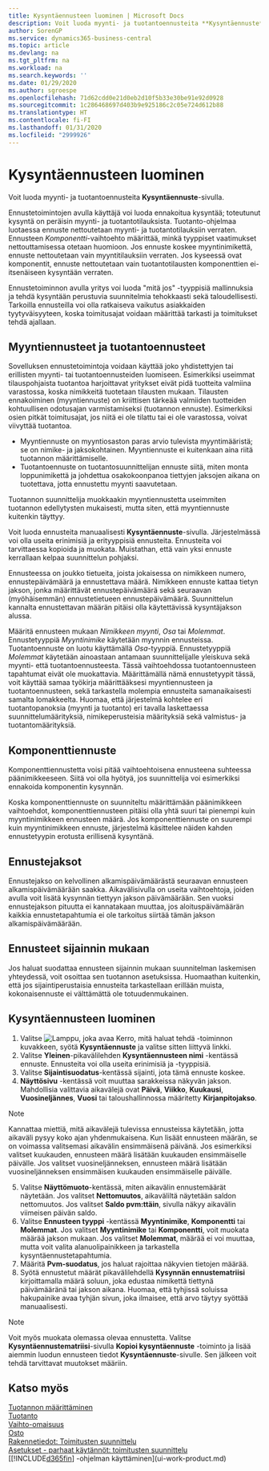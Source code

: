 ```yaml
---
title: Kysyntäennusteen luominen | Microsoft Docs
description: Voit luoda myynti- ja tuotantoennusteita **Kysyntäennuste**-sivulla.
author: SorenGP
ms.service: dynamics365-business-central
ms.topic: article
ms.devlang: na
ms.tgt_pltfrm: na
ms.workload: na
ms.search.keywords: ''
ms.date: 01/29/2020
ms.author: sgroespe
ms.openlocfilehash: 71d62cdd0e21d0eb2d10f5b33e30be91e92d0928
ms.sourcegitcommit: 1c286468697d403b9e925186c2c05e724d612b88
ms.translationtype: HT
ms.contentlocale: fi-FI
ms.lasthandoff: 01/31/2020
ms.locfileid: "2999926"
---
```

# <a name="create-a-demand-forecast"></a>Kysyntäennusteen luominen
Voit luoda myynti- ja tuotantoennusteita **Kysyntäennuste**-sivulla.  

Ennustetoimintojen avulla käyttäjä voi luoda ennakoitua kysyntää; toteutunut kysyntä on peräisin myynti- ja tuotantotilauksista. Tuotanto-ohjelmaa luotaessa ennuste nettoutetaan myynti- ja tuotantotilauksiin verraten. Ennusteen *Komponentti*-vaihtoehto määrittää, minkä tyyppiset vaatimukset nettouttamisessa otetaan huomioon. Jos ennuste koskee myyntinimikettä, ennuste nettoutetaan vain myyntitilauksiin verraten. Jos kyseessä ovat komponentit, ennuste nettoutetaan vain tuotantotilausten komponenttien ei-itsenäiseen kysyntään verraten.  

Ennustetoiminnon avulla yritys voi luoda "mitä jos" -tyyppisiä mallinnuksia ja tehdä kysyntään perustuvia suunnitelmia tehokkaasti sekä taloudellisesti. Tarkoilla ennusteilla voi olla ratkaiseva vaikutus asiakkaiden tyytyväisyyteen, koska toimitusajat voidaan määrittää tarkasti ja toimitukset tehdä ajallaan.  

## <a name="sales-forecasts-and-production-forecasts"></a>Myyntiennusteet ja tuotantoennusteet  
Sovelluksen ennustetoimintoja voidaan käyttää joko yhdistettyjen tai erillisten myynti- tai tuotantoennusteiden luomiseen. Esimerkiksi useimmat tilauspohjaista tuotantoa harjoittavat yritykset eivät pidä tuotteita valmiina varastossa, koska nimikkeitä tuotetaan tilausten mukaan. Tilausten ennakoiminen (myyntiennuste) on kriittisen tärkeää valmiiden tuotteiden kohtuullisen odotusajan varmistamiseksi (tuotannon ennuste). Esimerkiksi osien pitkät toimitusajat, jos niitä ei ole tilattu tai ei ole varastossa, voivat viivyttää tuotantoa.  

-   Myyntiennuste on myyntiosaston paras arvio tulevista myyntimääristä; se on nimike- ja jaksokohtainen. Myyntiennuste ei kuitenkaan aina riitä tuotannon määrittämiselle.  
-   Tuotantoennuste on tuotantosuunnittelijan ennuste siitä, miten monta loppunimikettä ja johdettua osakokoonpanoa tiettyjen jaksojen aikana on tuotettava, jotta ennustettu myynti saavutetaan.  

Tuotannon suunnittelija muokkaakin myyntiennustetta useimmiten tuotannon edellytysten mukaisesti, mutta siten, että myyntiennuste kuitenkin täyttyy.  

Voit luoda ennusteita manuaalisesti **Kysyntäennuste**-sivulla. Järjestelmässä voi olla useita erinimisiä ja erityyppisiä ennusteita. Ennusteita voi tarvittaessa kopioida ja muokata. Muistathan, että vain yksi ennuste kerrallaan kelpaa suunnittelun pohjaksi.  

Ennusteessa on joukko tietueita, joista jokaisessa on nimikkeen numero, ennustepäivämäärä ja ennustettava määrä. Nimikkeen ennuste kattaa tietyn jakson, jonka määrittävät ennustepäivämäärä sekä seuraavan (myöhäisemmän) ennustetietueen ennustepäivämäärä. Suunnittelun kannalta ennustettavan määrän pitäisi olla käytettävissä kysyntäjakson alussa.  

Määritä ennusteen mukaan *Nimikkeen myynti*, *Osa* tai *Molemmat*. Ennustetyyppiä *Myyntinimike* käytetään myynnin ennusteissa. Tuotantoennuste on luotu käyttämällä *Osa*-tyyppiä. Ennustetyyppiä *Molemmat* käytetään ainoastaan antamaan suunnittelijalle yleiskuva sekä myynti- että tuotantoennusteesta. Tässä vaihtoehdossa tuotantoennusteen tapahtumat eivät ole muokattavia. Määrittämällä nämä ennustetyypit tässä, voit käyttää samaa työkirja määrittääksesi myyntiennusteen ja tuotantoennusteen, sekä tarkastella molempia ennusteita samanaikaisesti samalta lomakkeelta. Huomaa, että järjestelmä kohtelee eri tuotantopanoksia (myynti ja tuotanto) eri tavalla laskettaessa suunnittelumäärityksiä, nimikeperusteisia määrityksiä sekä valmistus- ja tuotantomäärityksiä.  

## <a name="component-forecast"></a>Komponenttiennuste  
Komponenttiennustetta voisi pitää vaihtoehtoisena ennusteena suhteessa päänimikkeeseen. Siitä voi olla hyötyä, jos suunnittelija voi esimerkiksi ennakoida komponentin kysynnän.  

Koska komponenttiennuste on suunniteltu määrittämään päänimikkeen vaihtoehdot, komponenttiennusteen pitäisi olla yhtä suuri tai pienempi kuin myyntinimikkeen ennusteen määrä. Jos komponenttiennuste on suurempi kuin myyntinimikkeen ennuste, järjestelmä käsittelee näiden kahden ennustetyypin erotusta erillisenä kysyntänä.  

## <a name="forecasting-periods"></a>Ennustejaksot  
 Ennustejakso on kelvollinen alkamispäivämäärästä seuraavan ennusteen alkamispäivämäärään saakka. Aikavälisivulla on useita vaihtoehtoja, joiden avulla voit lisätä kysynnän tiettyyn jakson päivämäärään. Sen vuoksi ennustejakson pituutta ei kannatakaan muuttaa, jos aloituspäivämäärän kaikkia ennustetapahtumia ei ole tarkoitus siirtää tämän jakson alkamispäivämäärään.  

## <a name="forecast-by-locations"></a>Ennusteet sijainnin mukaan  
Jos haluat suodattaa ennusteen sijainnin mukaan suunnitelman laskemisen yhteydessä, voit osoittaa sen tuotannon asetuksissa. Huomaathan kuitenkin, että jos sijaintiperustaisia ennusteita tarkastellaan erillään muista, kokonaisennuste ei välttämättä ole totuudenmukainen.

## <a name="to-create-a-demand-forecast"></a>Kysyntäennusteen luominen

1. Valitse ![Lamppu, joka avaa Kerro, mitä haluat tehdä -toiminnon](media/ui-search/search_small.png "Kerro, mitä haluat tehdä") kuvakkeen, syötä **Kysyntäennuste** ja valitse sitten liittyvä linkki.  
2. Valitse **Yleinen**-pikavälilehden **Kysyntäennusteen nimi** -kentässä ennuste. Ennusteita voi olla useita erinimisiä ja -tyyppisiä.  
3. Valitse **Sijaintisuodatus**-kentässä sijainti, jota tämä ennuste koskee.
4. **Näyttösivu** -kentässä voit muuttaa sarakkeissa näkyvän jakson. Mahdollisia valittavia aikavälejä ovat **Päivä**, **Viikko**, **Kuukausi**, **Vuosineljännes**, **Vuosi** tai taloushallinnossa määritetty **Kirjanpitojakso**.    

> [!NOTE]  
>  Kannattaa miettiä, mitä aikavälejä tulevissa ennusteissa käytetään, jotta aikaväli pysyy koko ajan yhdenmukaisena. Kun lisäät ennusteen määrän, se on voimassa valitsemasi aikavälin ensimmäisenä päivänä. Jos esimerkiksi valitset kuukauden, ennusteen määrä lisätään kuukauden ensimmäiselle päivälle. Jos valitset vuosineljänneksen, ennusteen määrä lisätään vuosineljänneksen ensimmäisen kuukauden ensimmäiselle päivälle.

5. Valitse **Näyttömuoto**-kentässä, miten aikavälin ennustemäärät näytetään. Jos valitset **Nettomuutos**, aikaväliltä näytetään saldon nettomuutos. Jos valitset **Saldo pvm:ttäin**, sivulla näkyy aikavälin viimeisen päivän saldo.  
6. Valitse **Ennusteen tyyppi** -kentässä **Myyntinimike**,  **Komponentti** tai **Molemmat**. Jos valitset **Myyntinimike** tai **Komponentti**, voit muokata määrää jakson mukaan. Jos valitset **Molemmat**, määrää ei voi muuttaa, mutta voit valita alanuolipainikkeen ja tarkastella kysyntäennustetapahtumia.  
7. Määritä **Pvm-suodatus**, jos haluat rajoittaa näkyvien tietojen määrää.  
8. Syötä ennustetut määrät pikavälilehdellä **Kysynnän ennustematriisi** kirjoittamalla määrä soluun, joka edustaa nimikettä tiettynä päivämääränä tai jakson aikana. Huomaa, että tyhjissä soluissa hakupainike avaa tyhjän sivun, joka ilmaisee, että arvo täytyy syöttää manuaalisesti.   

> [!NOTE]  
>  Voit myös muokata olemassa olevaa ennustetta. Valitse **Kysyntäennustematriisi**-sivulla **Kopioi kysyntäennuste** -toiminto ja lisää aiemmin luodun ennusteen tiedot **Kysyntäennuste**-sivulle. Sen jälkeen voit tehdä tarvittavat muutokset määriin.  

## <a name="see-also"></a>Katso myös  
[Tuotannon määrittäminen](production-configure-production-processes.md)  
[Tuotanto](production-manage-manufacturing.md)    
[Vaihto-omaisuus](inventory-manage-inventory.md)  
[Osto](purchasing-manage-purchasing.md)  
[Rakennetiedot: Toimitusten suunnittelu](design-details-supply-planning.md)   
[Asetukset - parhaat käytännöt: toimitusten suunnittelu](setup-best-practices-supply-planning.md)  
[[!INCLUDE[d365fin](includes/d365fin_md.md)] -ohjelman käyttäminen](ui-work-product.md)
